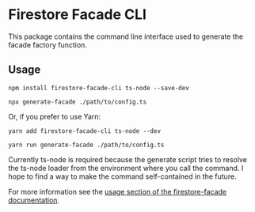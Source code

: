 # Firestore Facade CLI

This package contains the command line interface used to generate the facade
factory function.

## Usage

`npm install firestore-facade-cli ts-node --save-dev`

`npx generate-facade ./path/to/config.ts`

Or, if you prefer to use Yarn:

`yarn add firestore-facade-cli ts-node --dev`

`yarn run generate-facade ./path/to/config.ts`

Currently ts-node is required because the generate script tries to resolve the
ts-node loader from the environment where you call the command. I hope to find a
way to make the command self-contained in the future.

For more information see the [usage section of the firestore-facade
documentation](../facade/README.md#usage).
